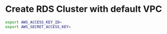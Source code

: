 # Create RDS Cluster with default VPC

```bash
export AWS_ACCESS_KEY_ID=
export AWS_SECRET_ACCESS_KEY=
```

